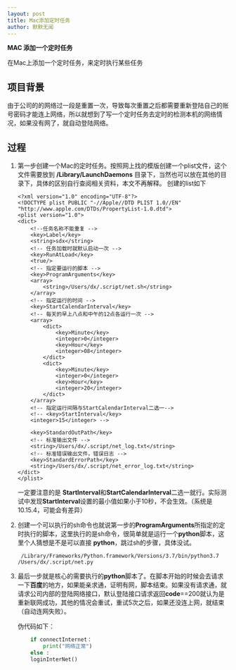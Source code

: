 ```yaml
---
layout: post
title: Mac添加定时任务
author: 默默无闻
---
```


**MAC 添加一个定时任务**

在Mac上添加一个定时任务，来定时执行某些任务
    
## 项目背景

由于公司的的网络过一段是重置一次，导致每次重置之后都需要重新登陆自己的账号密码才能连上网络，所以就想到了写一个定时任务去定时的检测本机的网络情况，如果没有网了，就自动登陆网络。

## 过程

1. 第一步创建一个Mac的定时任务。按照网上找的模版创建一个plist文件，这个文件需要放到 **/Library/LaunchDaemons** 目录下，当然也可以放在其他的目录下，具体的区别自行查阅相关资料，本文不再解释。
创建的list如下
    ```
    <?xml version="1.0" encoding="UTF-8"?>
    <!DOCTYPE plist PUBLIC "-//Apple//DTD PLIST 1.0//EN" "http://www.apple.com/DTDs/PropertyList-1.0.dtd">
    <plist version="1.0">
    <dict>
        <!--任务名称不能重复 -->
        <key>Label</key>
        <string>sdx</string>
        <!-- 任务加载时就默认启动一次 -->
        <key>RunAtLoad</key>
        <true/>
        <!-- 指定要运行的脚本 -->
        <key>ProgramArguments</key>
        <array>
            <string>/Users/dx/.script/net.sh</string>
        </array>
        <!-- 指定运行的时间 -->
        <key>StartCalendarInterval</key>
        <!-- 每天的早上八点和中午的12点各运行一次 -->
        <array>
            <dict>
                <key>Minute</key>
                <integer>0</integer>
                <key>Hour</key>
                <integer>08</integer>
            </dict>
            <dict>
                <key>Minute</key>
                <integer>0</integer>
                <key>Hour</key>
                <integer>20</integer>
            </dict>
        </array>
        <!-- 指定运行间隔与StartCalendarInterval二选一-->
        <!-- <key>StartInterval</key>
        <integer>15</integer> -->

        <key>StandardOutPath</key>
        <!-- 标准输出文件 -->
        <string>/Users/dx/.script/net_log.txt</string>
        <!-- 标准错误输出文件，错误日志 -->
        <key>StandardErrorPath</key>
        <string>/Users/dx/.script/net_error_log.txt</string>
    </dict>
    </plist>
    ```
    一定要注意的是 **StartInterval**和**StartCalendarInterval**二选一就行。实际测试中发现**StartInterval**设置的最小值如果小于10秒，不会生效。（系统是10.15.4，可能会有差异）

2. 创建一个可以执行的sh命令也就说第一步的**ProgramArguments**所指定的定时执行的脚本，这里执行的是sh命令，很简单就是运行一个**python**脚本，这里个人猜想是不是可以直接 **python**，跳过sh的步骤，具体没试。
    ```
     /Library/Frameworks/Python.framework/Versions/3.7/bin/python3.7 /Users/dx/.script/net.py
    ```

3. 最后一步就是核心的需要执行的**python**脚本了。在脚本开始的时候会去请求一下**百度**的地方，如果能亲求通，证明有网，脚本结束。如果没有请求通，就请求公司内部的登陆网络接口，默认登陆接口请求返回**code**==200就认为是重新联网成功，其他的情况会重试，重试5次之后，如果还没连上网，就结束（自动连网失败）。

    伪代码如下：
    ```python
        if connectInternet：
            print("网络正常")
        else :
        loginInterNet()
    ```